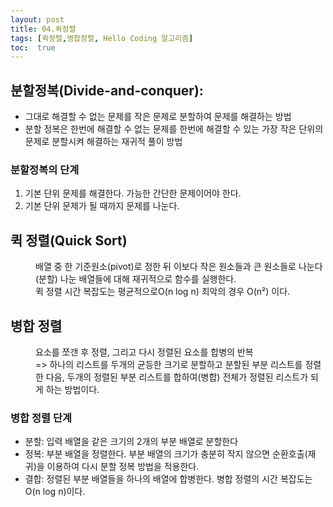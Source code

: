 ```yaml
---
layout: post
title: 04.퀵정렬
tags: [퀵정렬,병합정렬, Hello Coding 알고리즘]
toc:  true
---
```


## 분할정복(Divide-and-conquer):  
- 그대로 해결할 수 없는 문제를 작은 문제로 분할하여 문제를 해결하는 방법
- 분할 정복은 한번에 해결할 수 없는 문제를 한번에 해결할 수 있는 가장 작은 단위의 문제로 분할시켜 해결하는 재귀적 풀이 방법

### 분할정복의 단계
1. 기본 단위 문제를 해결한다. 가능한 간단한 문제이어야 한다.
2. 기본 단위 문제가 될 때까지 문제를 나눈다.

## 퀵 정렬(Quick Sort)
<dd>배열 중 한 기준원소(pivot)로 정한 뒤 이보다 작은 원소들과 큰 원소들로 나눈다(분할) 나눈 배열들에 대해 재귀적으로 함수를 실행한다.<br>
퀵 정렬 시간 복잡도는 평균적으로O(n log n) 최악의 경우 O(n²) 이다.</dd>

## 병합 정렬
<dd>요소를 쪼갠 후 정렬, 그리고 다시 정렬된 요소를 합병의 반복<br>
=> 하나의 리스트를 두개의 균등한 크기로 분할하고 분할된 부분 리스트를 정렬한 다음, 두개의 정렬된 부분 리스트를 합하여(병합)
	전체가 정렬된 리스트가 되게 하는 방법이다.</dd>

### 병합 정렬 단계
- 분할: 입력 배열을 같은 크기의 2개의 부분 배열로 분할한다
- 정복: 부분 배열을 정렬한다. 부분 배열의 크기가 충분히 작지 않으면 순환호출(재귀)을 이용하여 다시 분할 정복 방법을 적용한다.
- 결합: 정렬된 부분 배열들을 하나의 배열에 합병한다.
병합 정렬의 시간 복잡도는 O(n log n)이다.
